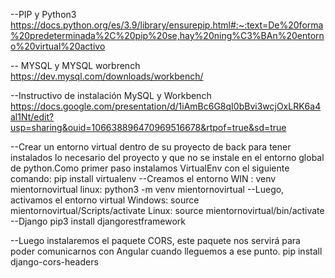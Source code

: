 --PIP y Python3 
    https://docs.python.org/es/3.9/library/ensurepip.html#:~:text=De%20forma%20predeterminada%2C%20pip%20se,hay%20ning%C3%BAn%20entorno%20virtual%20activo

-- MYSQL y MYSQL worbrench
    https://dev.mysql.com/downloads/workbench/


--Instructivo de instalación MySQL y Workbench
    https://docs.google.com/presentation/d/1iAmBc6G8qI0bBvi3wcjOxLRK6a4al1Nt/edit?usp=sharing&ouid=106638896470969516678&rtpof=true&sd=true


--Crear un entorno virtual dentro de su proyecto de back para tener instalados lo necesario del proyecto y que no se instale en el entorno global de python.Como primer paso instalamos VirtualEnv con el siguiente comando:
        pip install virtualenv
    --Creamos el entorno
        WIN :   venv mientornovirtual
        linux: python3 -m venv mientornovirtual
    --Luego, activamos el entorno virtual
        Windows:
            source mientornovirtual/Scripts/activate
        Linux: 
            source mientornovirtual/bin/activate
--Django
    pip3 install djangorestframework

--Luego instalaremos el paquete CORS, este paquete nos servirá para poder
comunicarnos con Angular cuando lleguemos a ese punto.
    pip install django-cors-headers




